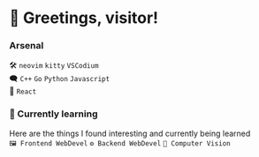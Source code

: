 # 👋 Greetings, visitor!

### Arsenal
🛠️ `neovim` `kitty` `VSCodium` <br/>
🗨️ `C++` `Go` `Python` `Javascript` <br/>
🧰 `React`

### 🌱 Currently learning
Here are the things I found interesting and currently being learned <br/>
`🖼️ Frontend WebDevel` `⚙️ Backend WebDevel` `👀 Computer Vision`

